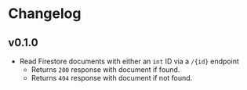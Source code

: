 # Changelog

## v0.1.0

- Read Firestore documents with either an `int` ID via a `/{id}` endpoint
    - Returns `200` response with document if found.
    - Returns `404` response with document if not found.